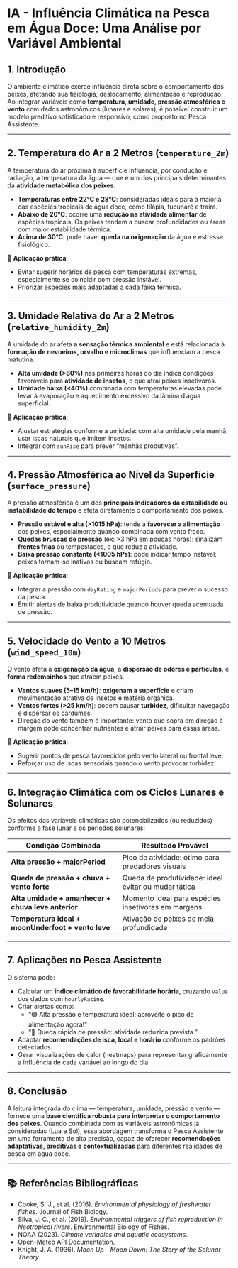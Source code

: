 # IA - Influência Climática na Pesca em Água Doce: Uma Análise por Variável Ambiental

## 1. Introdução

O ambiente climático exerce influência direta sobre o comportamento dos peixes, afetando sua fisiologia, deslocamento, alimentação e reprodução. Ao integrar variáveis como **temperatura, umidade, pressão atmosférica e vento** com dados astronômicos (lunares e solares), é possível construir um modelo preditivo sofisticado e responsivo, como proposto no Pesca Assistente.

---

## 2. Temperatura do Ar a 2 Metros (`temperature_2m`)

A temperatura do ar próxima à superfície influencia, por condução e radiação, a temperatura da água — que é um dos principais determinantes da **atividade metabólica dos peixes**.

- **Temperaturas entre 22°C e 28°C**: consideradas ideais para a maioria das espécies tropicais de água doce, como tilápia, tucunaré e traíra.
- **Abaixo de 20°C**: ocorre uma **redução na atividade alimentar** de espécies tropicais. Os peixes tendem a buscar profundidades ou áreas com maior estabilidade térmica.
- **Acima de 30°C**: pode haver **queda na oxigenação** da água e estresse fisiológico.

🧠 **Aplicação prática**:

- Evitar sugerir horários de pesca com temperaturas extremas, especialmente se coincidir com pressão instável.
- Priorizar espécies mais adaptadas a cada faixa térmica.

---

## 3. Umidade Relativa do Ar a 2 Metros (`relative_humidity_2m`)

A umidade do ar afeta **a sensação térmica ambiental** e está relacionada à **formação de nevoeiros, orvalho e microclimas** que influenciam a pesca matutina.

- **Alta umidade (>80%)** nas primeiras horas do dia indica condições favoráveis para **atividade de insetos**, o que atrai peixes insetívoros.
- **Umidade baixa (<40%)** combinada com temperaturas elevadas pode levar à evaporação e aquecimento excessivo da lâmina d’água superficial.

🧠 **Aplicação prática**:

- Ajustar estratégias conforme a umidade: com alta umidade pela manhã, usar iscas naturais que imitem insetos.
- Integrar com `sunRise` para prever “manhãs produtivas”.

---

## 4. Pressão Atmosférica ao Nível da Superfície (`surface_pressure`)

A pressão atmosférica é um dos **principais indicadores da estabilidade ou instabilidade do tempo** e afeta diretamente o comportamento dos peixes.

- **Pressão estável e alta (>1015 hPa)**: tende a **favorecer a alimentação** dos peixes, especialmente quando combinada com vento fraco.
- **Quedas bruscas de pressão** (ex: >3 hPa em poucas horas): sinalizam **frentes frias** ou tempestades, o que reduz a atividade.
- **Baixa pressão constante (<1005 hPa)**: pode indicar tempo instável; peixes tornam-se inativos ou buscam refúgio.

🧠 **Aplicação prática**:

- Integrar a pressão com `dayRating` e `majorPeriods` para prever o sucesso da pesca.
- Emitir alertas de baixa produtividade quando houver queda acentuada de pressão.

---

## 5. Velocidade do Vento a 10 Metros (`wind_speed_10m`)

O vento afeta a **oxigenação da água**, a **dispersão de odores e partículas**, e **forma redemoinhos** que atraem peixes.

- **Ventos suaves (5–15 km/h)**: **oxigenam a superfície** e criam movimentação atrativa de insetos e matéria orgânica.
- **Ventos fortes (>25 km/h)**: podem causar **turbidez**, dificultar navegação e dispersar os cardumes.
- Direção do vento também é importante: vento que sopra em direção à margem pode concentrar nutrientes e atrair peixes para essas áreas.

🧠 **Aplicação prática**:

- Sugerir pontos de pesca favorecidos pelo vento lateral ou frontal leve.
- Reforçar uso de iscas sensoriais quando o vento provocar turbidez.

---

## 6. Integração Climática com os Ciclos Lunares e Solunares

Os efeitos das variáveis climáticas são potencializados (ou reduzidos) conforme a fase lunar e os períodos solunares:

| Condição Combinada | Resultado Provável |
| --- | --- |
| **Alta pressão + majorPeriod** | Pico de atividade: ótimo para predadores visuais |
| **Queda de pressão + chuva + vento forte** | Queda de produtividade: ideal evitar ou mudar tática |
| **Alta umidade + amanhecer + chuva leve anterior** | Momento ideal para espécies insetívoras em margens |
| **Temperatura ideal + moonUnderfoot + vento leve** | Ativação de peixes de meia profundidade |

---

## 7. Aplicações no Pesca Assistente

O sistema pode:

- Calcular um **índice climático de favorabilidade horária**, cruzando `value` dos dados com `hourlyRating`.
- Criar alertas como:
    - “🟢 Alta pressão e temperatura ideal: aproveite o pico de alimentação agora!”
    - “🔴 Queda rápida de pressão: atividade reduzida prevista.”
- Adaptar **recomendações de isca, local e horário** conforme os padrões detectados.
- Gerar visualizações de calor (heatmaps) para representar graficamente a influência de cada variável ao longo do dia.

---

## 8. Conclusão

A leitura integrada do clima — temperatura, umidade, pressão e vento — fornece uma **base científica robusta para interpretar o comportamento dos peixes**. Quando combinada com as variáveis astronômicas já consideradas (Lua e Sol), essa abordagem transforma o Pesca Assistente em uma ferramenta de alta precisão, capaz de oferecer **recomendações adaptativas, preditivas e contextualizadas** para diferentes realidades de pesca em água doce.

---

## 📚 Referências Bibliográficas

- Cooke, S. J., et al. (2016). *Environmental physiology of freshwater fishes*. Journal of Fish Biology.
- Silva, J. C., et al. (2019). *Environmental triggers of fish reproduction in Neotropical rivers*. Environmental Biology of Fishes.
- NOAA (2023). *Climate variables and aquatic ecosystems*.
- Open-Meteo API Documentation.
- Knight, J. A. (1936). *Moon Up - Moon Down: The Story of the Solunar Theory*.